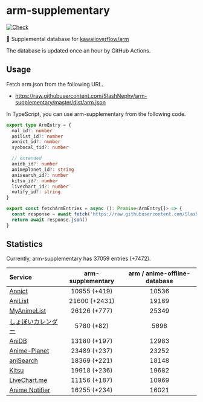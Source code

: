 # arm-supplementary

[![Check](https://github.com/SlashNephy/arm-supplementary/actions/workflows/check-node.yml/badge.svg)](https://github.com/SlashNephy/arm-supplementary/actions/workflows/check-node.yml)

💊 Supplemental database for [kawaiioverflow/arm](https://github.com/kawaiioverflow/arm)

The database is updated once an hour by GitHub Actions.

## Usage

Fetch arm.json from the following URL.

- https://raw.githubusercontent.com/SlashNephy/arm-supplementary/master/dist/arm.json

In TypeScript, you can use arm-supplementary from the following code.

```TypeScript
export type ArmEntry = {
  mal_id?: number
  anilist_id?: number
  annict_id?: number
  syobocal_tid?: number

  // extended
  anidb_id?: number
  animeplanet_id?: string
  anisearch_id?: number
  kitsu_id?: number
  livechart_id?: number
  notify_id?: string
}

export const fetchArmEntries = async (): Promise<ArmEntry[]> => {
  const response = await fetch('https://raw.githubusercontent.com/SlashNephy/arm-supplementary/master/dist/arm.json')
  return await response.json()
}
```

## Statistics

Currently, arm-supplementary has 37059 entries (+7472).

| Service                                     | arm-supplementary | arm / anime-offline-database |
| :------------------------------------------ | :---------------: | :--------------------------: |
| [Annict](https://annict.com)                |   10955 (+419)    |            10536             |
| [AniList](https://anilist.co)               |   21600 (+2431)   |            19169             |
| [MyAnimeList](https://myanimelist.net)      |   26126 (+777)    |            25349             |
| [しょぼいカレンダー](https://cal.syoboi.jp) |    5780 (+82)     |             5698             |
| [AniDB](https://anidb.net)                  |   13180 (+197)    |            12983             |
| [Anime-Planet](https://anime-planet.com)    |   23489 (+237)    |            23252             |
| [aniSearch](https://anisearch.com)          |   18369 (+221)    |            18148             |
| [Kitsu](https://kitsu.io)                   |   19918 (+236)    |            19682             |
| [LiveChart.me](https://livechart.me)        |   11156 (+187)    |            10969             |
| [Anime Notifier](https://notify.moe)        |   16255 (+234)    |            16021             |
